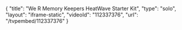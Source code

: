{
    "title": "We R Memory Keepers HeatWave Starter Kit",
    "type": "solo",
    "layout": "iframe-static",
    "videoId": "112337376",
    "url": "\/tvpembed\/112337376"
}